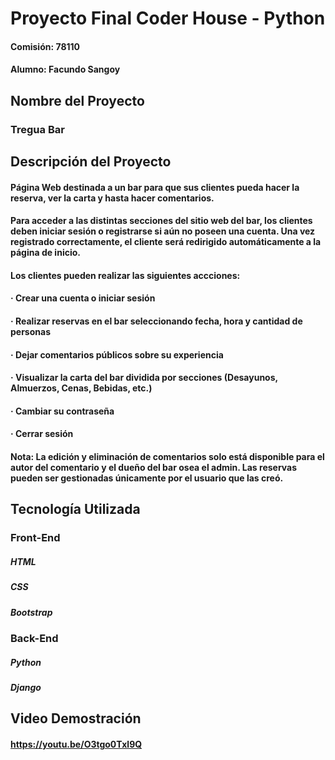 # Proyecto Final Coder House - Python

#### Comisión: 78110
#### Alumno: Facundo Sangoy

## Nombre del Proyecto

### Tregua Bar

## Descripción del Proyecto

#### Página Web destinada a un bar para que sus clientes pueda hacer la reserva, ver la carta y hasta hacer comentarios.

#### Para acceder a las distintas secciones del sitio web del bar, los clientes deben iniciar sesión o registrarse si aún no poseen una cuenta. Una vez registrado correctamente, el cliente será redirigido automáticamente a la página de inicio.

#### Los clientes pueden realizar las siguientes accciones:

#### · Crear una cuenta o iniciar sesión
#### · Realizar reservas en el bar seleccionando fecha, hora y cantidad de personas
#### · Dejar comentarios públicos sobre su experiencia
#### · Visualizar la carta del bar dividida por secciones (Desayunos, Almuerzos, Cenas, Bebidas, etc.)
#### · Cambiar su contraseña
#### · Cerrar sesión
#### Nota: La edición y eliminación de comentarios solo está disponible para el autor del comentario y el dueño del bar osea el admin. Las reservas pueden ser gestionadas únicamente por el usuario que las creó.

## Tecnología Utilizada

### Front-End
##### HTML
##### CSS 
##### Bootstrap

### Back-End
##### Python
##### Django 

## Video Demostración

#### https://youtu.be/O3tgo0Txl9Q
